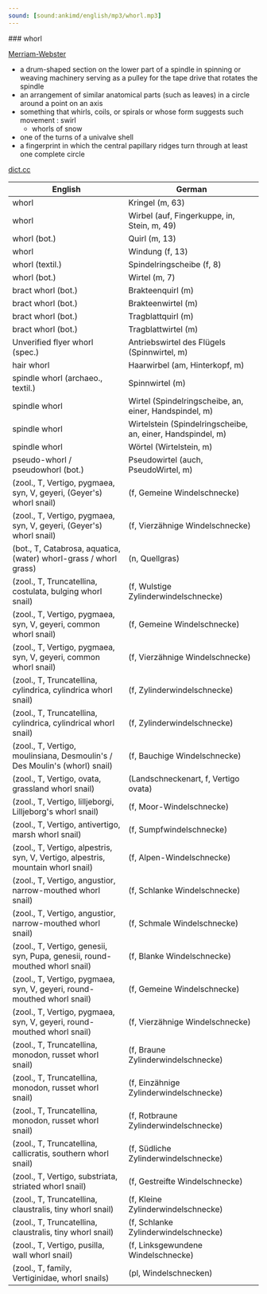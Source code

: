 ```yaml
---
sound: [sound:ankimd/english/mp3/whorl.mp3]
---
```


\### whorl

[Merriam-Webster](https://www.merriam-webster.com/dictionary/whorl)

- a drum-shaped section on the lower part of a spindle in spinning or weaving machinery serving as a pulley for the tape drive that rotates the spindle
- an arrangement of similar anatomical parts (such as leaves) in a circle around a point on an axis
- something that whirls, coils, or spirals or whose form suggests such movement : swirl
    - whorls of snow
- one of the turns of a univalve shell
- a fingerprint in which the central papillary ridges turn through at least one complete circle

[dict.cc](https://www.dict.cc/whorl)

| English        | German       |
| -------------- | ------------ |
| whorl | Kringel (m, 63) |
| whorl | Wirbel (auf, Fingerkuppe, in, Stein, m, 49) |
| whorl (bot.) | Quirl (m, 13) |
| whorl | Windung (f, 13) |
| whorl (textil.) | Spindelringscheibe (f, 8) |
| whorl (bot.) | Wirtel (m, 7) |
| bract whorl (bot.) | Brakteenquirl (m) |
| bract whorl (bot.) | Brakteenwirtel (m) |
| bract whorl (bot.) | Tragblattquirl (m) |
| bract whorl (bot.) | Tragblattwirtel (m) |
| Unverified flyer whorl (spec.) | Antriebswirtel des Flügels (Spinnwirtel, m) |
| hair whorl | Haarwirbel (am, Hinterkopf, m) |
| spindle whorl (archaeo., textil.) | Spinnwirtel (m) |
| spindle whorl | Wirtel (Spindelringscheibe, an, einer, Handspindel, m) |
| spindle whorl | Wirtelstein (Spindelringscheibe, an, einer, Handspindel, m) |
| spindle whorl | Wörtel (Wirtelstein, m) |
| pseudo-whorl / pseudowhorl (bot.) | Pseudowirtel (auch, PseudoWirtel, m) |
|  (zool., T, Vertigo, pygmaea, syn, V, geyeri, (Geyer's) whorl snail) |  (f, Gemeine Windelschnecke) |
|  (zool., T, Vertigo, pygmaea, syn, V, geyeri, (Geyer's) whorl snail) |  (f, Vierzähnige Windelschnecke) |
|  (bot., T, Catabrosa, aquatica, (water) whorl-grass / whorl grass) |  (n, Quellgras) |
|  (zool., T, Truncatellina, costulata, bulging whorl snail) |  (f, Wulstige Zylinderwindelschnecke) |
|  (zool., T, Vertigo, pygmaea, syn, V, geyeri, common whorl snail) |  (f, Gemeine Windelschnecke) |
|  (zool., T, Vertigo, pygmaea, syn, V, geyeri, common whorl snail) |  (f, Vierzähnige Windelschnecke) |
|  (zool., T, Truncatellina, cylindrica, cylindrica whorl snail) |  (f, Zylinderwindelschnecke) |
|  (zool., T, Truncatellina, cylindrica, cylindrical whorl snail) |  (f, Zylinderwindelschnecke) |
|  (zool., T, Vertigo, moulinsiana, Desmoulin's / Des Moulin's (whorl) snail) |  (f, Bauchige Windelschnecke) |
|  (zool., T, Vertigo, ovata, grassland whorl snail) |  (Landschneckenart, f, Vertigo ovata) |
|  (zool., T, Vertigo, lilljeborgi, Lilljeborg's whorl snail) |  (f, Moor-Windelschnecke) |
|  (zool., T, Vertigo, antivertigo, marsh whorl snail) |  (f, Sumpfwindelschnecke) |
|  (zool., T, Vertigo, alpestris, syn, V, Vertigo, alpestris, mountain whorl snail) |  (f, Alpen-Windelschnecke) |
|  (zool., T, Vertigo, angustior, narrow-mouthed whorl snail) |  (f, Schlanke Windelschnecke) |
|  (zool., T, Vertigo, angustior, narrow-mouthed whorl snail) |  (f, Schmale Windelschnecke) |
|  (zool., T, Vertigo, genesii, syn, Pupa, genesii, round-mouthed whorl snail) |  (f, Blanke Windelschnecke) |
|  (zool., T, Vertigo, pygmaea, syn, V, geyeri, round-mouthed whorl snail) |  (f, Gemeine Windelschnecke) |
|  (zool., T, Vertigo, pygmaea, syn, V, geyeri, round-mouthed whorl snail) |  (f, Vierzähnige Windelschnecke) |
|  (zool., T, Truncatellina, monodon, russet whorl snail) |  (f, Braune Zylinderwindelschnecke) |
|  (zool., T, Truncatellina, monodon, russet whorl snail) |  (f, Einzähnige Zylinderwindelschnecke) |
|  (zool., T, Truncatellina, monodon, russet whorl snail) |  (f, Rotbraune Zylinderwindelschnecke) |
|  (zool., T, Truncatellina, callicratis, southern whorl snail) |  (f, Südliche Zylinderwindelschnecke) |
|  (zool., T, Vertigo, substriata, striated whorl snail) |  (f, Gestreifte Windelschnecke) |
|  (zool., T, Truncatellina, claustralis, tiny whorl snail) |  (f, Kleine Zylinderwindelschnecke) |
|  (zool., T, Truncatellina, claustralis, tiny whorl snail) |  (f, Schlanke Zylinderwindelschnecke) |
|  (zool., T, Vertigo, pusilla, wall whorl snail) |  (f, Linksgewundene Windelschnecke) |
|  (zool., T, family, Vertiginidae, whorl snails) |  (pl, Windelschnecken) |
